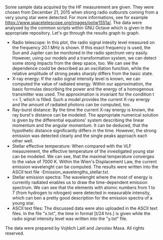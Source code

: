 Some sample data acquired by the HF measurement are given. They were chosen from December 21, 2015 when strong radio outbursts coming from a very young star were detected. For more informations, see for example https://www.spacetelescope.org/images/potw1551a/.
The data were analysed by the common scripts within GNU Octave which is given in the appropriate repository.
Let's go through the results graph to graph.
- Radio telescope:
In this plot, the radio signal intesity level measured on the frequency 20.1 MHz is shown. If this exact frequency is used, the Sun and Jupiter can be monitored in the radio spectrum very easily. However, using our models and a transformation system, we can detect some stong impacts from the deep space, too.
We can see the dependence could be described as an oscillation function, while the relative amplitude of strong peaks sharply differs from the basic state.
- X-ray energy:
If the radio signal intensity level is known, we can computed the value of radiated energy. Within our approximation, the basic formulas describing the power and the energy of a homogenous transmitter was used. The approximation is invariant for the condition t << 1, which is filled.
Such a model provides the current X-ray energy and the amount of radiated photons can be computed, too.
- Ray-burst distance:
By the time the current X-ray energy is known, the ray burst's distance can be modeled. The appropriate numerical solution is given by the differential equations' system describing the linear momentum and the angular momentum.
It can be deduced, that the hypothetic distance significantly differs in the time. However, the strong emission was detected clearly and the single peaks approach each other well.
- Stellar effective temperature:
When compared with the VLF measurement, the effective temperature of the investigated young star can be modeled. We can see, that the maximal temperature converges to the value of 7000 K. Within the Wien's Displacement Law, the current emission wavelenght can be computed. The results were written into the ASCII text file -Emission_wavelengths_stellar.txt.
- Stellar emission spectra:
The wavelenght where the most of energy is currently radiated enables us to draw the time-dependent emission spectrum. We can see that the elements with atomic numbers from 1 to 7 (from hydrogen to nitrogen) were detected in measurable intensity, which can ben a pretty good description for the emission spectra of a young star.
- ASCII text files:
The discussed data were also uploaded in the ASCII text files. In the file "x.txt", the time in format [t/24 hrs.] is given while the radio signal intensity level was written into the "y.txt" file.

The data were prepared by Vojtěch Laitl and Jaroslav Maxa. All rights reserved.

